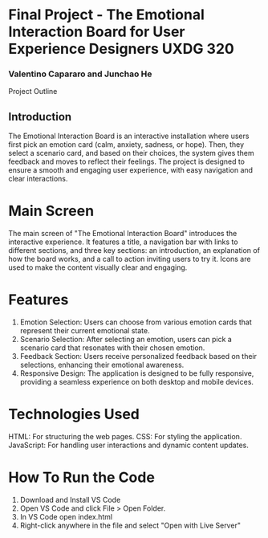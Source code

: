 # Final Project - The Emotional Interaction Board for User Experience Designers UXDG 320
### Valentino Capararo and Junchao He

Project Outline

## Introduction

The Emotional Interaction Board is an interactive installation where users first pick an emotion card (calm, anxiety, sadness, or hope). Then, they select a scenario card, and based on their choices, the system gives them feedback and moves to reflect their feelings. The project is designed to ensure a smooth and engaging user experience, with easy navigation and clear interactions.

# Main Screen

The main screen of "The Emotional Interaction Board" introduces the interactive experience. It features a title, a navigation bar with links to different sections, and three key sections: an introduction, an explanation of how the board works, and a call to action inviting users to try it. Icons are used to make the content visually clear and engaging.

# Features

1. Emotion Selection: Users can choose from various emotion cards that represent their current emotional state.
2. Scenario Selection: After selecting an emotion, users can pick a scenario card that resonates with their chosen emotion.
3. Feedback Section: Users receive personalized feedback based on their selections, enhancing their emotional awareness.
4. Responsive Design: The application is designed to be fully responsive, providing a seamless experience on both desktop and mobile devices.

# Technologies Used

HTML: For structuring the web pages.
CSS: For styling the application.
JavaScript: For handling user interactions and dynamic content updates.

# How To Run the Code

1. Download and Install VS Code
2. Open VS Code and click File > Open Folder.
3. In VS Code open index.html
4. Right-click anywhere in the file and select "Open with Live Server"
